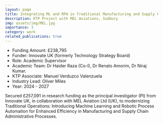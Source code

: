 ```yaml
---
layout: page
title: Integrating ML and RPA in Traditional Manufacturing and Supply Operations
description: KTP Project with MEL Aviations, Sudbury
img: assets/img/MEL.jpg
importance: 3
category: work
related_publications: true
---
```


* Funding Amount: £238,795 <br/>
* Funder: Innovate UK (formerly Technology Strategy Board) <br/>
* Role: Academic Supervisor <br/>
* Academic Team: Dr Haider Raza (Co-I), Dr Renato Amorim, Dr Niraj Kumar.
* KTP Associate:  Manuel Verduzco Valenzuela <br/>
* Industry Lead: Oliver Miles<br/>
* Year: 2024 - 2027

Secured £257,091 in research funding as the principal investigator (PI) from Innovate UK, in collaboration with MEL Aviation Ltd (UK), to modernizing Traditional Operations: Introducing Machine Learning and Robotic Process Automation for Enhanced Efficiency in Manufacturing and Supply Chain Administrative Processes.